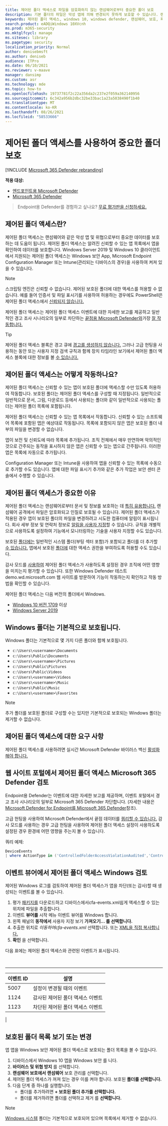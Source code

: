```yaml
---
title: 제어된 폴더 액세스로 파일을 암호화하지 않는 랜섬웨어로부터 중요한 폴더 보호
description: 기본 폴더의 파일은 악성 앱에 의해 변경되지 못하게 보호할 수 있습니다. 랜섬웨어가 파일을 암호화하지 못하게 합니다.
keywords: 제어된 폴더 액세스, windows 10, windows defender, 랜섬웨어, 보호, 파일, 폴더
search.product: eADQiWindows 10XVcnh
ms.prod: m365-security
ms.mktglfcycl: manage
ms.sitesec: library
ms.pagetype: security
localization_priority: Normal
author: denisebmsft
ms.author: deniseb
audience: ITPro
ms.date: 06/10/2021
ms.reviewer: v-maave
manager: dansimp
ms.custom: asr
ms.technology: mde
ms.topic: how-to
ms.openlocfilehash: 19737781f2c22a356da2c237e2f059a362140956
ms.sourcegitcommit: 6c342a956b2dbc32be33bac1a23a5038490f1b40
ms.translationtype: MT
ms.contentlocale: ko-KR
ms.lasthandoff: 08/26/2021
ms.locfileid: "58533666"
---
```

# <a name="protect-important-folders-with-controlled-folder-access"></a>제어된 폴더 액세스를 사용하여 중요한 폴더 보호

[!INCLUDE [Microsoft 365 Defender rebranding](../../includes/microsoft-defender.md)]

**적용 대상:**
- [엔드포인트용 Microsoft Defender](https://go.microsoft.com/fwlink/p/?linkid=2154037)
- [Microsoft 365 Defender](https://go.microsoft.com/fwlink/?linkid=2118804)

> Endpoint용 Defender를 경험하고 싶나요? [무료 평가판을 신청하세요.](https://signup.microsoft.com/create-account/signup?products=7f379fee-c4f9-4278-b0a1-e4c8c2fcdf7e&ru=https://aka.ms/MDEp2OpenTrial?ocid=docs-wdatp-assignaccess-abovefoldlink)

## <a name="what-is-controlled-folder-access"></a>제어된 폴더 액세스란?

제어된 폴더 액세스는 랜섬웨어와 같은 악성 앱 및 위협으로부터 중요한 데이터를 보호하는 데 도움이 됩니다. 제어된 폴더 액세스는 알려진 신뢰할 수 있는 앱 목록에서 앱을 확인하여 데이터를 보호합니다. Windows Server 2019 및 Windows 10 클라이언트에서 지원되는 제어된 폴더 액세스는 Windows 보안 App, Microsoft Endpoint Configuration Manager 또는 Intune(관리되는 디바이스의 경우)을 사용하여 켜져 있을 수 있습니다.

> [!NOTE]
> 스크립팅 엔진은 신뢰할 수 없습니다. 제어된 보호된 폴더에 대한 액세스를 허용할 수 없습니다. 예를 들어 인증서 및 파일 표시기를 사용하여 허용하는 경우에도 PowerShell은 제어된 폴더 액세스에서 [신뢰되지 않습니다.](/microsoft-365/security/defender-endpoint/indicator-certificates)

제어된 폴더 액세스는 제어된 폴더 액세스 이벤트에 대한 자세한 보고를 제공하고 일반적인 경고 조사 시나리오의 일부로 차단하는 [끝점용 Microsoft Defender와](microsoft-defender-endpoint.md)가장 [잘 작동합니다.](investigate-alerts.md)

> [!TIP]
> 제어된 폴더 액세스 블록은 경고 큐에 [경고를 생성하지 않습니다.](alerts-queue.md) 그러나 고급 헌팅을 사용하는 동안 또는 [](investigate-machines.md)사용자 지정 검색 [](advanced-hunting-overview.md)규칙과 함께 장치 타임라인 보기에서 제어된 폴더 액세스 블록에 대한 정보를 볼 [수 있습니다.](custom-detection-rules.md)

## <a name="how-does-controlled-folder-access-work"></a>제어된 폴더 액세스는 어떻게 작동하나요?

제어된 폴더 액세스는 신뢰할 수 있는 앱이 보호된 폴더에 액세스할 수만 있도록 허용하여 작동합니다. 보호된 폴더는 제어된 폴더 액세스를 구성할 때 지정됩니다. 일반적으로 일반적으로 문서, 그림, 다운로드 등에서 사용되는 폴더와 같이 일반적으로 사용되는 폴더는 제어된 폴더 목록에 포함됩니다.

제어된 폴더 액세스는 신뢰할 수 있는 앱 목록에서 작동합니다. 신뢰할 수 있는 소프트웨어 목록에 포함된 앱은 예상대로 작동됩니다. 목록에 포함되지 않은 앱은 보호된 폴더 내부의 파일을 변경할 수 없습니다.

앱이 보전 및 신뢰도에 따라 목록에 추가됩니다. 조직 전체에서 매우 만연하며 악의적인 것으로 간주되는 동작을 표시하지 않은 앱은 신뢰할 수 있는 앱으로 간주됩니다. 이러한 앱은 목록에 자동으로 추가됩니다.

Configuration Manager 또는 Intune을 사용하여 앱을 신뢰할 수 있는 목록에 수동으로 추가할 수도 있습니다. 앱에 대한 [](respond-file-alerts.md#add-indicator-to-block-or-allow-a-file) 파일 표시기 추가와 같은 추가 작업은 보안 센터 콘솔에서 수행할 수 있습니다.

## <a name="why-controlled-folder-access-is-important"></a>제어된 폴더 액세스가 중요한 이유

제어된 폴더 액세스는 랜섬웨어로부터 문서 및 정보를 보호하는 데 [특히 유용합니다.](https://www.microsoft.com/wdsi/threats/ransomware) 랜섬웨어 공격에서 파일은 암호화되고 인질로 보호될 수 있습니다. 제어된 폴더 액세스가 적용된 경우 앱이 보호된 폴더의 파일을 변경하려고 시도한 컴퓨터에 알림이 표시됩니다. 회사 세부 정보 및 연락처 정보로 [알림을 사용자 지정](customize-attack-surface-reduction.md#customize-the-notification)할 수 있습니다. 규칙을 개별적으로 사용하도록 설정하여 기능에서 모니터링하는 기술을 사용자 지정할 수도 있습니다.

보호된 [폴더에는](#review-controlled-folder-access-events-in-windows-event-viewer) 일반적인 시스템 폴더(부팅 섹터 포함)가 포함되고 폴더를 더 추가할 [수 있습니다.](customize-controlled-folders.md#protect-additional-folders) 앱에서 보호된 [폴더에](customize-controlled-folders.md#allow-specific-apps-to-make-changes-to-controlled-folders) 대한 액세스 권한을 부여하도록 허용할 수도 있습니다.

감사 모드를 [사용하여](audit-windows-defender.md) 제어된 폴더 액세스가 사용하도록 설정된 경우 조직에 어떤 영향을 미치는지 평가할 수 있습니다. 또한 Windows Defender 테스트 demo.wd.microsoft.com 웹 사이트를 [](https://demo.wd.microsoft.com?ocid=cx-wddocs-testground) 방문하여 기능이 작동하는지 확인하고 작동 방법을 확인할 수 있습니다.

제어된 폴더 액세스는 다음 버전의 폴더에서 Windows.

- [Windows 10 버전 1709](/windows/whats-new/whats-new-windows-10-version-1709) 이상
- [Windows Server 2019](/windows-server/get-started-19/whats-new-19)

## <a name="windows-system-folders-are-protected-by-default"></a>Windows 폴더는 기본적으로 보호됩니다.

Windows 폴더는 기본적으로 몇 가지 다른 폴더와 함께 보호됩니다.

- `c:\Users\<username>\Documents`
- `c:\Users\Public\Documents`
- `c:\Users\<username>\Pictures`
- `c:\Users\Public\Pictures`
- `c:\Users\Public\Videos`
- `c:\Users\<username>\Videos`
- `c:\Users\<username>\Music`
- `c:\Users\Public\Music`
- `c:\Users\<username>\Favorites`

> [!NOTE]
> 추가 폴더를 보호된 폴더로 구성할 수는 있지만 기본적으로 보호되는 Windows 폴더는 제거할 수 없습니다.

## <a name="requirements-for-controlled-folder-access"></a>제어된 폴더 액세스에 대한 요구 사항

제어된 폴더 액세스를 사용하려면 실시간 Microsoft Defender 바이러스 백신 [활성화해야 합니다.](/windows/security/threat-protection/microsoft-defender-antivirus/configure-real-time-protection-microsoft-defender-antivirus)

## <a name="review-controlled-folder-access-events-in-the-microsoft-365-defender-portal"></a>웹 사이트 포털에서 제어된 폴더 액세스 Microsoft 365 Defender 검토

Endpoint용 Defender는 이벤트에 대한 자세한 보고를 [](investigate-alerts.md) 제공하며, 이벤트 포털에서 경고 조사 시나리오의 일부로 Microsoft 365 Defender 차단합니다. (자세한 내용은 [Microsoft Defender for Endpoint를 Microsoft 365 Defender](../defender/microsoft-365-security-center-mde.md)참조).

고급 헌팅을 사용하여 Microsoft Defender에서 끝점 데이터를 [쿼리할 수 있습니다.](/microsoft-365/security/defender-endpoint/advanced-hunting-windows-defender-advanced-threat-protection) 감사 모드를 사용하는 [](audit-windows-defender.md)경우 고급 헌팅을 사용하여 제어된 폴더 액세스 설정이 사용하도록 설정된 경우 환경에 어떤 영향을 주는지 볼 수 있습니다. [](advanced-hunting-overview.md)

쿼리 예제:

```PowerShell
DeviceEvents
| where ActionType in ('ControlledFolderAccessViolationAudited','ControlledFolderAccessViolationBlocked')
```

## <a name="review-controlled-folder-access-events-in-windows-event-viewer"></a>이벤트 뷰어에서 제어된 폴더 액세스 Windows 검토

제어된 Windows 로그를 검토하여 제어된 폴더 액세스가 앱을 차단(또는 감사)할 때 생성되는 이벤트를 볼 수 있습니다.

1. 평가 [패키지를](https://aka.ms/mp7z2w) 다운로드하고  디바이스에서cfa-events.xml쉽게 액세스할 수 있는 위치에 파일을 추출합니다.
2. 이벤트 **뷰어를** 시작 메뉴 이벤트 뷰어를 Windows 합니다.
3. 왼쪽 패널의 **동작에서** 사용자 지정 보기 **가져오기... 를 선택합니다.**
4. 추출한 위치로 *이동하여cfa-events.xml* 선택합니다. 또는 [XML을 직접 복사합니다.](event-views.md)
5. **확인** 을 선택합니다.

다음 표에는 제어된 폴더 액세스와 관련된 이벤트가 표시됩니다.

<br>

****

|이벤트 ID|설명|
|---|---|
|5007|설정이 변경될 때의 이벤트|
|1124|감사된 제어된 폴더 액세스 이벤트|
|1123|차단된 제어된 폴더 액세스 이벤트|
|

## <a name="view-or-change-the-list-of-protected-folders"></a>보호된 폴더 목록 보기 또는 변경

앱 앱을 Windows 보안 제어된 폴더 액세스로 보호되는 폴더 목록을 볼 수 있습니다.

1. 디바이스에서 Windows 10 앱을 Windows 보안 를 니다.
2. **바이러스 및 위협 방지** 를 선택합니다.
3. **랜섬웨어 보호에서** **랜섬웨어** 보호 관리를 선택합니다.
4. 제어된 폴더 액세스가 꺼져 있는 경우 이를 켜야 합니다. 보호된 **폴더를 선택합니다.**
5. 다음 단계 중 하나를 실행합니다.
   - 폴더를 추가하려면 **+ 보호된 폴더 추가를 선택합니다.**
   - 폴더를 제거하려면 폴더를 선택하고 제거 를 **선택합니다.**

> [!NOTE]
> [Windows 시스템](#windows-system-folders-are-protected-by-default) 폴더는 기본적으로 보호되어 있으며 목록에서 제거할 수 없습니다.
